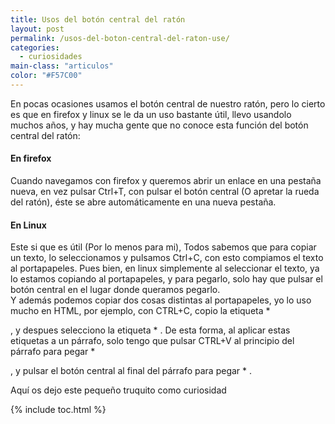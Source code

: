 ```yaml
---
title: Usos del botón central del ratón
layout: post
permalink: /usos-del-boton-central-del-raton-use/
categories:
  - curiosidades
main-class: "articulos"
color: "#F57C00"
---
```

En pocas ocasiones usamos el botón central de nuestro ratón, pero lo cierto es que en firefox y linux se le da un uso bastante útil, llevo usandolo muchos años, y hay mucha gente que no conoce esta función del botón central del ratón:

#### En firefox

Cuando navegamos con firefox y queremos abrir un enlace en una pestaña nueva, en vez pulsar Ctrl+T, con pulsar el botón central (O apretar la rueda del ratón), éste se abre automáticamente en una nueva pestaña.

#### En Linux

Este si que es útil (Por lo menos para mi), Todos sabemos que para copiar un texto, lo seleccionamos y pulsamos Ctrl+C, con esto compiamos el texto al portapapeles. Pues bien, en linux simplemente al seleccionar el texto, ya lo estamos copiando al portapapeles, y para pegarlo, solo hay que pulsar el botón central en el lugar donde queramos pegarlo.  
Y además podemos copiar dos cosas distintas al portapapeles, yo lo uso mucho en HTML, por ejemplo, con CTRL+C, copio la etiqueta *

, y despues selecciono la etiqueta *
. De esta forma, al aplicar estas etiquetas a un párrafo, solo tengo que pulsar CTRL+V al principio del párrafo para pegar *

, y pulsar el botón central al final del párrafo para pegar *
.

Aquí os dejo este pequeño truquito como curiosidad



{% include toc.html %}
